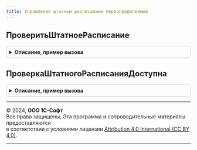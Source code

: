 ```yaml
---
title: Управление штатным расписанием переопределяемый
---
```



## ПроверитьШтатноеРасписание
<details style="margin: 1em 0; padding: 0.5em; border: 1px solid #ccc; border-radius: 6px;">

<summary style="font-weight: bold; cursor: pointer;">Описание, пример вызова</summary>

```bsl

// Предназначена для реализации проверки штатного расписания
// на соответствие требованиям.
// Проверка может выполнятся на соответствие бюджетам, лимитам
// численности и т.п.
//
// Параметры:
//		Дата
//		Организация
//		ШтатноеРасписание - Таблица значений с колонками.
//			Подразделение - СправочникСсылка.ПодразделенияОрганизаций
//			Должность
//			Количество 		- 	количество сотрудников по заданной
//								позиции штатного расписания.
//			ФондОплатыТруда -	сумма в валюте регламентированного учета
//								общий фонд оплаты труда по позиции (на все
//								штатные единицы позиции).
//			Результат		-	тип булево. Заполняется при выполнении
//								процедуры результатом проверки.
//			Комментарий		-	должна содержать формулировку результата
//								проверки, которую можно представить пользователю.
// 								Например:
//								"Превышен лимит числа сотрудников по должности",
//								"Превышен лимит бюджета по позиции штатного расписания".
//
Процедура ПроверитьШтатноеРасписание(Дата, Организация, ШтатноеРасписание) Экспорт
```

Пример вызова
```bsl
УправлениеШтатнымРасписаниемПереопределяемый.ПроверитьШтатноеРасписание(Дата, Организация, ШтатноеРасписание) 
```
</details>

## ПроверкаШтатногоРасписанияДоступна
<details style="margin: 1em 0; padding: 0.5em; border: 1px solid #ccc; border-radius: 6px;">

<summary style="font-weight: bold; cursor: pointer;">Описание, пример вызова</summary>

```bsl

// Возвращает признак доступности проверки штатного расписания.
// Считается, что контроль за штатным расписанием устанавливается для всех организаций
// информационной системы.
Функция ПроверкаШтатногоРасписанияДоступна() Экспорт
```

Пример вызова
```bsl
Результат = УправлениеШтатнымРасписаниемПереопределяемый.ПроверкаШтатногоРасписанияДоступна() 
```
</details>

---

© 2024, **ООО 1С-Софт**  
Все права защищены. Эта программа и сопроводительные материалы предоставляются  
в соответствии с условиями лицензии [Attribution 4.0 International (CC BY 4.0)](https://creativecommons.org/licenses/by/4.0/legalcode).

---
